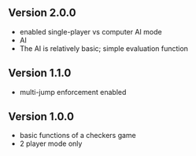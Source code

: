 ## Version 2.0.0
 - enabled  single-player vs computer AI mode
 - AI 
 - The AI is relatively basic; simple evaluation function
 
 ## Version 1.1.0
 - multi-jump enforcement enabled
 
## Version 1.0.0
 - basic functions of a checkers game
 - 2 player mode only
 
